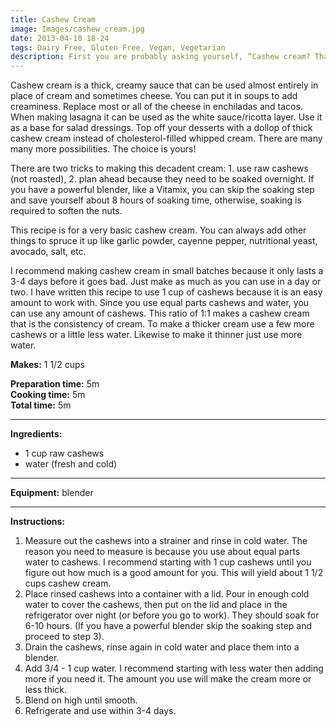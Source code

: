 ```yaml
---
title: Cashew Cream
image: Images/cashew_cream.jpg
date: 2013-04-10 18-24
tags: Dairy Free, Gluten Free, Vegan, Vegetarian
description: First you are probably asking yourself, “Cashew cream? That sounds delicious but what do I do with it?” The answer is “Anything!” Click here to find out how to make this decadent cream and how to use it.
---
```

Cashew cream is a thick, creamy sauce that can be used almost entirely in place of cream and sometimes cheese. You can put it in soups to add creaminess. Replace most or all of the cheese in enchiladas and tacos. When making lasagna it can be used as the white sauce/ricotta layer. Use it as a base for salad dressings. Top off your desserts with a dollop of thick cashew cream instead of cholesterol-filled whipped cream. There are many many more possibilities. The choice is yours!

There are two tricks to making this decadent cream: 1. use raw cashews (not roasted), 2. plan ahead because they need to be soaked overnight. If you have a powerful blender, like a Vitamix, you can skip the soaking step and save yourself about 8 hours of soaking time, otherwise, soaking is required to soften the nuts. 

This recipe is for a very basic cashew cream. You can always add other things to spruce it up like garlic powder, cayenne pepper, nutritional yeast, avocado, salt, etc. 

I recommend making cashew cream in small batches because it only lasts a 3-4 days before it goes bad. Just make as much as you can use in a day or two. I have written this recipe to use 1 cup of cashews because it is an easy amount to work with. Since you use equal parts cashews and water, you can use any amount of cashews. This ratio of 1:1 makes a cashew cream that is the consistency of cream. To make a thicker cream use a few more cashews or a little less water. Likewise to make it thinner just use more water. 


**Makes:** 1 1/2 cups

**Preparation time:** 5m  
**Cooking time:** 5m  
**Total time:** 5m

---

**Ingredients:**

- 1 cup raw cashews
-  water (fresh and cold)


---

**Equipment:** blender

---

**Instructions:**

1. Measure out the cashews into a strainer and rinse in cold water. The reason you need to measure is because you use about equal parts water to cashews. I recommend starting with 1 cup cashews until you figure out how much is a good amount for you. This will yield about 1 1/2 cups cashew cream.
1. Place rinsed cashews into a container with a lid. Pour in enough cold water to cover the cashews, then put on the lid and place in the refrigerator over night (or before you go to work). They should soak for 6-10 hours. (If you have a powerful blender skip the soaking step and proceed to step 3).
1. Drain the cashews, rinse again in cold water and place them into a blender. 
1. Add 3/4 - 1 cup water. I recommend starting with less water then adding more if you need it. The amount you use will make the cream more or less thick. 
1. Blend on high until smooth. 
1. Refrigerate and use within 3-4 days. 

